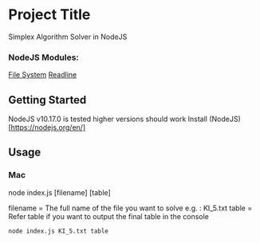 # Project Title

Simplex Algorithm Solver in NodeJS
### NodeJS Modules:

[File System](https://nodejs.org/docs/latest-v10.x/api/fs.html)
[Readline](https://nodejs.org/docs/latest-v10.x/api/readline.html)

## Getting Started

NodeJS v10.17.0 is tested higher versions should work 
Install (NodeJS)[https://nodejs.org/en/]

## Usage

### Mac 
node index.js [filename] [table]

filename = The full name of the file you want to solve e.g. : KI_5.txt
table = Refer table if you want to output the final table in the console

```node index.js KI_5.txt table```
